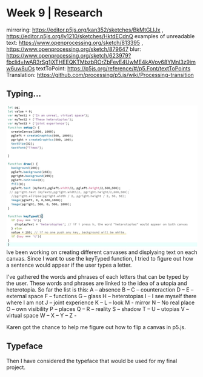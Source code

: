 # Week 9 | Research

mirroring: https://editor.p5js.org/kan352/sketches/BkMtGLIJx , https://editor.p5js.org/ly1210/sketches/HktdECdnQ
examples of unreadable text: https://www.openprocessing.org/sketch/813395 , https://www.openprocessing.org/sketch/879647
blur: https://www.openprocessing.org/sketch/623979?fbclid=IwAR3rSg1jXTHEEQKTMbzbROrZbFevE4UwME4kAVov68YMnl3z9imw6uw8uOs
textToPoint: https://p5js.org/reference/#/p5.Font/textToPoints
Translation: https://github.com/processing/p5.js/wiki/Processing-transition

## Typing...
<img src = "week9wip.JPG">
Ive been working on creating different canvases and displyaing text on each canvas. Since I want to use the keyTyped function, I tried to figure out how a sentence would appear if the user types a letter.

I've gathered the words and phrases of each letters that can be typed by the user. These words and phrases are linked to the idea of a utopia and heterotopia. So far the list is this:
A – absence
B – 
C – counteraction
D – 
E – external space
F – functions
G – glass
H – heterotopias
I – I see myself there where I am not
J – joint experience
K – 
L – look
M - mirror
N – No real place
O – own visibility
P – places
Q – 
R – reality
S – shadow
T – 
U – utopias
V – virtual space
W – 
X – 
Y – 
Z - 

Karen got the chance to help me figure out how to flip a canvas in p5.js. 

## Typeface
Then I have considered the typeface that would be used for my final project. 
